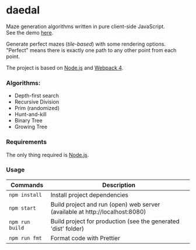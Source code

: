 # daedal

Maze generation algorithms written in pure client-side JavaScript.  
See the demo [here](https://znuznu.github.io/daedal/).

Generate perfect mazes (_tile-based_) with some rendering options.  
"Perfect" means there is exactly one path to any other point from each point.

The project is based on [Node.js](https://nodejs.org/fr/) and [Webpack 4](https://webpack.js.org/).

### Algorithms:

- Depth-first search
- Recursive Division
- Prim (randomized)
- Hunt-and-kill
- Binary Tree
- Growing Tree

### Requirements

The only thing required is [Node.js](https://nodejs.org/fr/).

### Usage

| Commands        | Description                                                                  |
| --------------- | ---------------------------------------------------------------------------- |
| `npm install`   | Install project dependencies                                                 |
| `npm start`     | Build project and run (open) web server (available at http://localhost:8080) |
| `npm run build` | Build project for production (see the generated 'dist' folder)               |
| `npm run fmt`   | Format code with Prettier                                                    |
